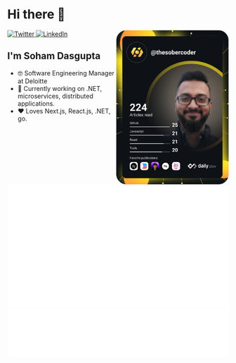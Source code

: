 # Hi there 👋

<!--
**thesobercoder/thesobercoder** is a ✨ _special_ ✨ repository because its `README.md` (this file) appears on your GitHub profile.

Here are some ideas to get you started:

- 🔭 I’m currently working on ...
- 🌱 I’m currently learning ...
- 👯 I’m looking to collaborate on ...
- 🤔 I’m looking for help with ...
- 💬 Ask me about ...
- 📫 How to reach me: ...
- 😄 Pronouns: ...
- ⚡ Fun fact: ...
-->

<div align="left">
   <a target="_blank" rel="noopener noreferrer" href="https://twitter.com/thesobercoder">
    <img
      src="https://img.shields.io/twitter/follow/thesobercoder?label=Twitter&logo=twitter&style=flat-square&color=1da1f2&logoColor=ffffff"
      alt="Twitter"
    />
  </a>
  <a target="_blank" rel="noopener noreferrer" href="https://www.linkedin.com/in/sohamdasgupta">
    <img
      src="https://img.shields.io/static/v1?logo=linkedin&style=flat-square&color=0072b1&label=LinkedIn&message=%E2%98%86"
      alt="LinkedIn"
    />
  </a>
  <a target="_blank" rel="noopener noreferrer" href="https://api.daily.dev/get?r=thesobercoder" target="_blank">
    <img width="256" align="right" src="/devcard.svg" />
  </a>
</div>

## I'm Soham Dasgupta

- :nerd_face: Software Engineering Manager at Deloitte
- :microphone: Currently working on .NET, microservices, distributed applications.
- :heart: Loves Next.js, React.js, .NET, go.

![Metrics](/github-metrics.svg)
![Notable contributions](/notable.svg)
![Achievements](/achievements.svg)
